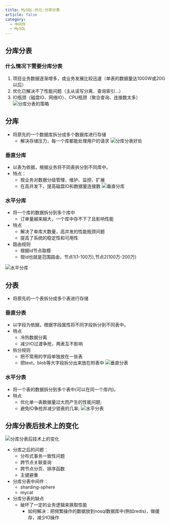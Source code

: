 ```yaml
---
title: MySQL-优化-分库分表
article: false
category:
  - 中间件
  - MySQL
---
```

## 分库分表
### 什么情况下需要分库分表
1. 项目业务数据逐渐增多，或业务发展比较迅速（单表的数据量达1000W或20G以后）
2. 优化已解决不了性能问题（主从读写分离、查询索引…）
3. IO瓶颈（磁盘IO、网络IO）、CPU瓶颈（聚合查询、连接数太多）
![分库分表的策略](https://blog-image-9943.oss-cn-beijing.aliyuncs.com/202308171706041.png)
## 分库
- 将原先的一个数据库拆分成多个数据库进行存储
  - 解决存储压力，每一个库都能处理用户的请求
![分库分表好处](https://blog-image-9943.oss-cn-beijing.aliyuncs.com/202308171705794.png)
### 垂直分库
- 以表为依据，根据业务将不同表拆分到不同库中。
- 特点：
  - 按业务对数据分级管理、维护、监控、扩展
  - 在高并发下，提高磁盘IO和数据量连接数
![垂直分库](https://blog-image-9943.oss-cn-beijing.aliyuncs.com/202308171709321.png)
### 水平分库
- 将一个库的数据拆分到多个库中
  - 订单量越来越大，一个库中存不下了且影响性能
- 特点
  - 解决了单库大数量，高并发的性能瓶颈问题
  - 提高了系统的稳定性和可用性
- 路由规则
  - 根据id节点取模
  - 按id也就是范围路由，节点1(1-100万),节点2(100万-200万)

![水平分库](https://blog-image-9943.oss-cn-beijing.aliyuncs.com/202308171715890.png)

## 分表
- 将原先的一个表拆分成多个表进行存储
### 垂直分表
- 以字段为依据，根据字段属性将不同字段拆分到不同表中。
- 特点
  - 冷热数据分离
  - 减少IO过渡争抢，两表互不影响
- 拆分规则
  - 把不常用的字段单独放在一张表
  - 把text，blob等大字段拆分出来放在附表中
![垂直分表](https://blog-image-9943.oss-cn-beijing.aliyuncs.com/202308171712667.png)
### 水平分表
- 将一个表的数据拆分到多个表中(可以在同一个库内)。
- 特点
  - 优化单一表数据量过大而产生的性能问题;
  - 避免IO争抢并减少锁表的几率;
![水平分表](https://blog-image-9943.oss-cn-beijing.aliyuncs.com/202308171717427.png)
## 分库分表后技术上的变化
![分库分表后技术上的变化](https://blog-image-9943.oss-cn-beijing.aliyuncs.com/202308171721803.png)
- 分库之后的问题：
  - 分布式事务一致性问题
  - 跨节点关联查询
  - 跨节点分页、排序函数
  - 主键避重
- 分库分表中间件：
  - sharding-sphere
  - mycat
- 分库分表的缺点
  - 破坏了一定的业务逻辑来换取性能
    - 如何解决：把频繁操作的数据放到nosql数据库中(例如redis)，做缓存，减少IO操作












